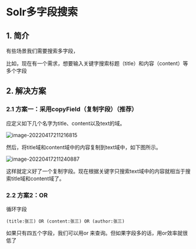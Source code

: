 # Solr多字段搜索

## 1. 简介

有些场景我们需要搜索多字段，

比如，现在有一个需求，想要输入关键字搜索标题（title）和内容（content）等多个字段

## 2. 解决方案

### 2.1 方案一：采用copyField（复制字段）（推荐）

应定义如下几个名字为title、content以及text的域。

![image-20220417211216815](https://zszblog.oss-cn-beijing.aliyuncs.com/zszblog/image-20220417211216815.png)

然后，将title域和content域中的内容复制到text域中，如下图所示。

![image-20220417211240887](https://zszblog.oss-cn-beijing.aliyuncs.com/zszblog/image-20220417211240887.png)

这样就定义好了一个复制字段。现在根据关键字只搜索text域中的内容就相当于搜索title域和content域了。

### 2.2 方案2：OR

循环字段

```
(title:张三) OR (content:张三) OR (author:张三) 
```

如果只有四五个字段，我们可以用or 来查询。但如果字段多的话，用or效率就很低了